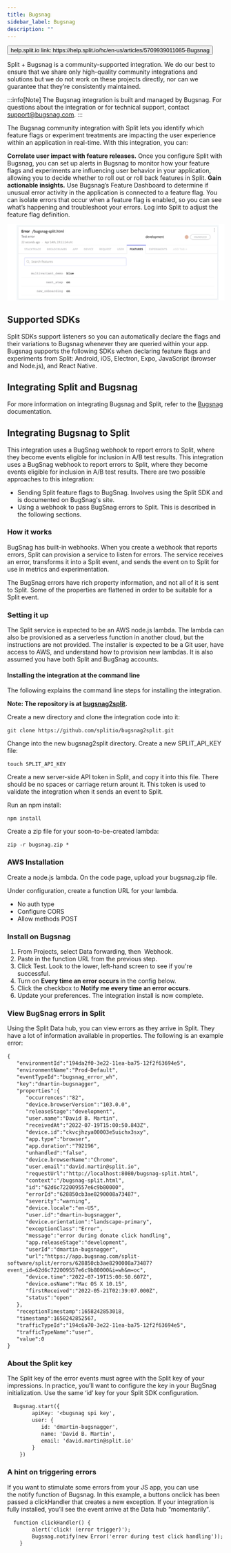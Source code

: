 ```yaml
---
title: Bugsnag
sidebar_label: Bugsnag
description: ""
---
```


<p>
  <button style={{borderRadius:'8px', border:'1px', fontFamily:'Courier New', fontWeight:'800', textAlign:'left'}}> help.split.io link: https://help.split.io/hc/en-us/articles/5709939011085-Bugsnag </button>
</p>

Split + Bugsnag is a community-supported integration. We do our best to ensure that we share only high-quality community integrations and solutions but we do not work on these projects directly, nor can we guarantee that they’re consistently maintained.

:::info[Note]
The Bugsnag integration is built and managed by Bugsnag. For questions about the integration or for technical support, contact support@bugsnag.com.
:::

The Bugsnag community integration with Split lets you identify which feature flags or experiment treatments are impacting the user experience within an application in real-time. With this integration, you can:

**Correlate user impact with feature releases.** Once you configure Split with Bugsnag, you can set up alerts in Bugsnag to monitor how your feature flags and experiments are influencing user behavior in your application, allowing you to decide whether to roll out or roll back features in Split. 
**Gain actionable insights.** Use Bugsnag’s Feature Dashboard to determine if unusual error activity in the application is connected to a feature flag. You can isolate errors that occur when a feature flag is enabled, so you can see what’s happening and troubleshoot your errors. Log into Split to adjust the feature flag definition.

![BugSnag Error](./static/bugsnag-error.png)

## Supported SDKs

Split SDKs support listeners so you can automatically declare the flags and their variations to Bugsnag whenever they are queried within your app. Bugsnag supports the following SDKs when declaring feature flags and experiments from Split: Android, iOS, Electron, Expo, JavaScript (browser and Node.js), and React Native. 

## Integrating Split and Bugsnag

For more information on integrating Bugsnag and Split, refer to the [Bugsnag](https://docs.bugsnag.com/product/integrations/feature-management/split) documentation. 

## Integrating Bugsnag to Split

This integration uses a BugSnag webhook to report errors to Split, where they become events eligible for inclusion in A/B test results. This integration uses a BugSnag webhook to report errors to Split, where they become events eligible for inclusion in A/B test results. There are two possible approaches to this integration: 

* Sending Split feature flags to BugSnag. Involves using the Split SDK and is documented on BugSnag's site.
* Using a webhook to pass BugSnag errors to Split. This is described in the following sections.

### How it works

BugSnag has built-in webhooks. When you create a webhook that reports errors, Split can provision a service to listen for errors. The service receives an error, transforms it into a Split event, and sends the event on to Split for use in metrics and experimentation.

The BugSnag errors have rich property information, and not all of it is sent to Split. Some of the properties are flattened in order to be suitable for a Split event.

### Setting it up

The Split service is expected to be an AWS node.js lambda. The lambda can also be provisioned as a serverless function in another cloud, but the instructions are not provided. The installer is expected to be a Git user, have access to AWS, and understand how to provision new lambdas. It is also assumed you have both Split and BugSnag accounts.

#### Installing the integration at the command line

The following explains the command line steps for installing the integration.

**Note: The repository is at [bugsnag2split](https://github.com/splitio/bugsnag2split).**

Create a new directory and clone the integration code into it:
```
git clone https://github.com/splitio/bugsnag2split.git
```

Change into the new bugsnag2split directory. Create a new SPLIT_API_KEY file:
```
touch SPLIT_API_KEY
```

Create a new server-side API token in Split, and copy it into this file. There should be no spaces or carriage return arount it. This token is used to validate the integration when it sends an event to Split.

Run an npm install:

```
npm install
```

Create a zip file for your soon-to-be-created lambda:

```
zip -r bugsnag.zip *
```

### AWS Installation

Create a node.js lambda. On the code page, upload your bugsnag.zip file.

Under configuration, create a function URL for your lambda.

* No auth type
* Configure CORS
* Allow methods POST

### Install on Bugsnag

1. From Projects, select Data forwarding, then  Webhook.
2. Paste in the function URL from the previous step.
3. Click Test. Look to the lower, left-hand screen to see if you're  successful.
4. Turn on **Every time an error occurs** in the config below.
5. Click the checkbox to **Notify me every time an error occurs**.
6. Update your preferences. The integration install is now complete.

### View BugSnag errors in Split

Using the Split Data hub, you can view errors as they arrive in Split. They have a lot of information available in properties. The following is an example error:

```
{
   "environmentId":"194da2f0-3e22-11ea-ba75-12f2f63694e5",
   "environmentName":"Prod-Default",
   "eventTypeId":"bugsnag_error_wh",
   "key":"dmartin-bugsnagger",
   "properties":{
      "occurrences":"82",
      "device.browserVersion":"103.0.0",
      "releaseStage":"development",
      "user.name":"David B. Martin",
      "receivedAt":"2022-07-19T15:00:50.843Z",
      "device.id":"ckvcjhzya00003e5uichx3sxy",
      "app.type":"browser",
      "app.duration":"792196",
      "unhandled":"false",
      "device.browserName":"Chrome",
      "user.email":"david.martin@split.io",
      "requestUrl":"http://localhost:8080/bugsnag-split.html",
      "context":"/bugsnag-split.html",
      "id":"62d6c722009557e6c9b80000",
      "errorId":"628850cb3ae8290008a73487",
      "severity":"warning",
      "device.locale":"en-US",
      "user.id":"dmartin-bugsnagger",
      "device.orientation":"landscape-primary",
      "exceptionClass":"Error",
      "message":"error during donate click handling",
      "app.releaseStage":"development",
      "userId":"dmartin-bugsnagger",
      "url":"https://app.bugsnag.com/split-software/split/errors/628850cb3ae8290008a73487?event_id=62d6c722009557e6c9b80000&i=wh&m=oc",
      "device.time":"2022-07-19T15:00:50.607Z",
      "device.osName":"Mac OS X 10.15",
      "firstReceived":"2022-05-21T02:39:07.000Z",
      "status":"open"
   },
   "receptionTimestamp":1658242853018,
   "timestamp":1658242852567,
   "trafficTypeId":"194c6a70-3e22-11ea-ba75-12f2f63694e5",
   "trafficTypeName":"user",
   "value":0
}
```

### About the Split key

The Split key of the error events must agree with the Split key of your impressions. In practice, you’ll want to configure the key in your BugSnag initialization. Use the same ‘id’ key for your Split SDK configuration.
```
  Bugsnag.start({
		apiKey: '<bugsnag spi key',
		user: {
		   id: 'dmartin-bugsnagger',
		   name: 'David B. Martin',
		   email: 'david.martin@split.io'
	  	}		
	})
```

### A hint on triggering errors

If you want to stimulate some errors from your JS app, you can use the notify function of Bugsnag. In this example, a buttons onclick has been passed a clickHandler that creates a new exception. If your integration is fully installed, you’ll see the event arrive at the Data hub “momentarily”.
```
  function clickHandler() {
		alert('click! (error trigger)');
		Bugsnag.notify(new Error('error during test click handling'));
	}
```